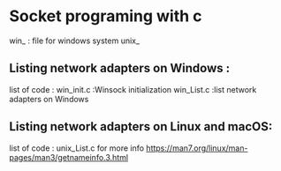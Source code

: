 # Socket programing  with c
win_ : file for windows system
unix_
## Listing network adapters on Windows :
list of code  :
win_init.c :Winsock initialization
win_List.c :list network adapters on Windows  

## Listing network adapters on Linux and macOS:
list of code  :
unix_List.c for more info https://man7.org/linux/man-pages/man3/getnameinfo.3.html